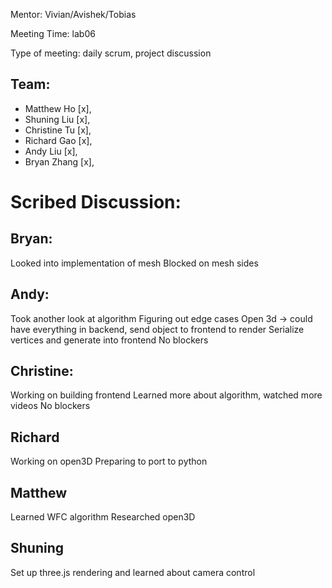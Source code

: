 Mentor: Vivian/Avishek/Tobias

Meeting Time: lab06

Type of meeting: daily scrum, project discussion

## Team: 
- Matthew Ho    [x], 
- Shuning Liu   [x],
- Christine Tu  [x],
- Richard Gao   [x],
- Andy Liu      [x], 
- Bryan Zhang   [x],

# Scribed Discussion:

## Bryan: 
Looked into implementation of mesh
Blocked on mesh sides
## Andy:
Took another look at algorithm
Figuring out edge cases
Open 3d → could have everything in backend, send object to frontend to render
Serialize vertices and generate into frontend
No blockers
## Christine:
Working on building frontend
Learned more about algorithm, watched more videos 
No blockers
## Richard
Working on open3D
Preparing to port to python
## Matthew
Learned WFC algorithm
Researched open3D
## Shuning
Set up three.js rendering and learned about camera control
